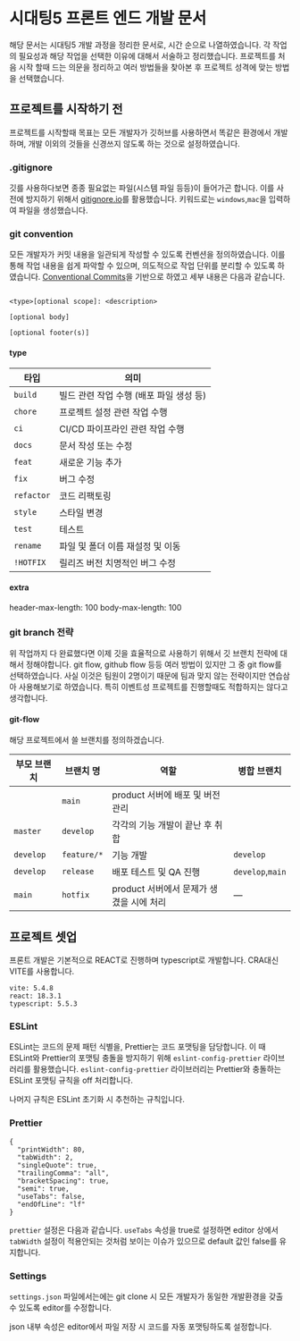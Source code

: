 # 시대팅5 프론트 엔드 개발 문서
해당 문서는 시대팅5 개발 과정을 정리한 문서로, 시간 순으로 나열하였습니다. 각 작업의 필요성과 해당 작업을 선택한 이유에 대해서 서술하고 정리했습니다. 프로젝트를 처음 시작 할때 드는 의문을 정리하고 여러 방법들을 찾아본 후 프로젝트 성격에 맞는 방법을 선택했습니다. 

## 프로젝트를 시작하기 전
프로젝트를 시작할때 목표는 모든 개발자가 깃허브를 사용하면서 똑같은 환경에서 개발하며, 개발 이외의 것들을 신경쓰지 않도록 하는 것으로 설정하였습니다. 

### .gitignore
깃를 사용하다보면 종종 필요없는 파일(시스템 파일 등등)이 들어가곤 합니다. 이를 사전에 방지하기 위해서 [gitignore.io](https://www.toptal.com/developers/gitignore)를 활용했습니다. 키워드로는 `windows`,`mac`을 입력하여 파일을 생성했습니다.

### git convention
모든 개발자가 커밋 내용을 일관되게 작성할 수 있도록 컨벤션을 정의하였습니다. 이를 통해 작업 내용을 쉽게 파악할 수 있으며, 의도적으로 작업 단위를 분리할 수 있도록 하였습니다. [Conventional Commits](https://www.conventionalcommits.org/)을 기반으로 하였고 세부 내용은 다음과 같습니다.
```text

<type>[optional scope]: <description>

[optional body]

[optional footer(s)]

```

#### type

|타입|의미|
|---|---|
|`build`|빌드 관련 작업 수행 (배포 파일 생성 등)|
|`chore`|프로젝트 설정 관련 작업 수행|
|`ci`|CI/CD 파이프라인 관련 작업 수행|
|`docs`|문서 작성 또는 수정|
|`feat`|새로운 기능 추가|
|`fix`|버그 수정|
|`refactor`|코드 리팩토링|
|`style`|스타일 변경|
|`test`|테스트|
|`rename`|파일 및 폴더 이름 재설정 및 이동|
|`!HOTFIX`|릴리즈 버전 치명적인 버그 수정|

#### extra
header-max-length: 100
body-max-length: 100

### git branch 전략
위 작업까지 다 완료했다면 이제 깃을 효율적으로 사용하기 위해서 깃 브랜치 전략에 대해서 정해야합니다. git flow, github flow 등등 여러 방법이 있지만 그 중 git flow를 선택하였습니다. 사실 이것은 팀원이 2명이기 때문에 팀과 맞지 않는 전략이지만 연습삼아 사용해보기로 하였습니다. 특히 이벤트성 프로젝트를 진행할때도 적합하지는 않다고 생각합니다.

#### git-flow

해당 프로젝트에서 쓸 브랜치를 정의하겠습니다.

|부모 브랜치|브랜치 명|역할|병합 브랜치|
|---|---|---|---|
||`main`|product 서버에 배포 및 버전 관리||
|`master`|`develop`|각각의 기능 개발이 끝난 후 취합||
|`develop`|`feature/*`|기능 개발|`develop`|
|`develop`|`release`|배포 테스트 및 QA 진행|`develop`,`main`|
|`main`|`hotfix`|product 서버에서 문제가 생겼을 시에 처리|—|

## 프로젝트 셋업
프론트 개발은 기본적으로 REACT로 진행하며 typescript로 개발합니다. CRA대신 VITE를 사용합니다. 
```text
vite: 5.4.8
react: 18.3.1
typescript: 5.5.3
```

### ESLint
ESLint는 코드의 문제 패턴 식별을, Prettier는 코드 포맷팅을 담당합니다.
이 때 ESLint와 Prettier의 포맷팅 충돌을 방지하기 위해 `eslint-config-prettier` 라이브러리를 활용했습니다.
`eslint-config-prettier` 라이브러리는 Prettier와 충돌하는 ESLint 포맷팅 규칙을 off 처리합니다.

나머지 규칙은 ESLint 초기화 시 추천하는 규칙입니다.

### Prettier
```
{
  "printWidth": 80,
  "tabWidth": 2,
  "singleQuote": true,
  "trailingComma": "all",
  "bracketSpacing": true,
  "semi": true,
  "useTabs": false,
  "endOfLine": "lf"
}
```
`prettier` 설정은 다음과 같습니다. `useTabs` 속성을 true로 설정하면 editor 상에서 `tabWidth` 설정이 적용안되는 것처럼 보이는 이슈가 있으므로 default 값인 false를 유지합니다.

### Settings
`settings.json` 파일에서는에는 git clone 시 모든 개발자가 동일한 개발환경을 갖출 수 있도록 editor를 수정합니다.

json 내부 속성은 editor에서 파일 저장 시 코드를 자동 포맷팅하도록 설정합니다.
